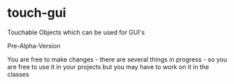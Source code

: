 # touch-gui
Touchable Objects which can be used for GUI's

Pre-Alpha-Version 

You are free to make changes - there are several things in progress - so you are free to use it in your projects 
but you may have to work on it in the classes
